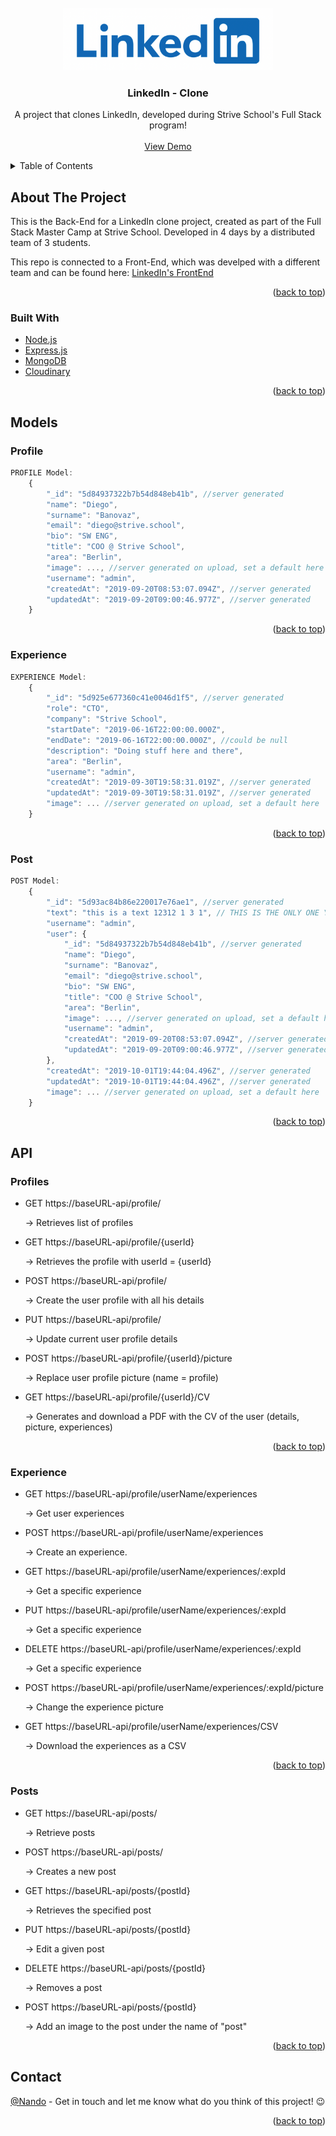 <div id="top"></div>

<!-- PROJECT LOGO -->
<br />
<div align="center">
  <a href="https://github.com/Nando-C/Buildweek2">
    <img src="assets/linkedIn-logo.png" alt="Logo" height="100">
  </a>

<h3 align="center">LinkedIn - Clone</h3>

  <p align="center">
    A project that clones LinkedIn, developed during Strive School's Full Stack program!
    <br />
    <br />
    <a href="https://my-linkedin-benchmarkm6.vercel.app/">View Demo</a>
    <!-- ·
    <a href="https://github.com/Nando-C/Buildweek2/issues">Report Bug</a> -->
  </p>
</div>

<!-- TABLE OF CONTENTS -->
<details>
  <summary>Table of Contents</summary>
  <ol>
    <li>
      <a href="#about-the-project">About The Project</a>
      <ul>
        <li><a href="#built-with">Built With</a></li>
      </ul>
    </li>
    <li><a href="#models">Models</a>
     <ul>
        <li><a href="#profile-">Profile</a></li>
        <li><a href="#experience">Experience</a></li>
        <li><a href="#post">Post</a></li>
      </ul>
    </li>
    <li><a href="#api">Api</a>
     <ul>
        <li><a href="#profiles">Profiles</a></li>
        <li><a href="#experiences">Experiences</a></li>
        <li><a href="#posts">Posts</a></li>
      </ul>
    </li>
    <li><a href="#contact">Contact</a></li>
  </ol>
</details>

<!-- ABOUT THE PROJECT -->

## About The Project

<!-- [![Product Name Screen Shot][product-screenshot]](https://example.com) -->

This is the Back-End for a LinkedIn clone project, created as part of the Full Stack Master Camp at Strive School.
Developed in 4 days by a distributed team of 3 students.

This repo is connected to a Front-End, which was develped with a different team and can be found here: [LinkedIn's FrontEnd](https://github.com/Nando-C/BuildWeek2)

<p align="right">(<a href="#top">back to top</a>)</p>

### Built With

- [Node.js](https://nodejs.org/)
- [Express.js](https://expressjs.com/)
- [MongoDB](https://www.mongodb.com/)
- [Cloudinary](https://cloudinary.com)

<p align="right">(<a href="#top">back to top</a>)</p>

<!-- MODELS EXAMPLES -->

## Models

### Profile

```js
PROFILE Model:
    {
        "_id": "5d84937322b7b54d848eb41b", //server generated
        "name": "Diego",
        "surname": "Banovaz",
        "email": "diego@strive.school",
        "bio": "SW ENG",
        "title": "COO @ Strive School",
        "area": "Berlin",
        "image": ..., //server generated on upload, set a default here
        "username": "admin",
        "createdAt": "2019-09-20T08:53:07.094Z", //server generated
        "updatedAt": "2019-09-20T09:00:46.977Z", //server generated
    }
```

<p align="right">(<a href="#top">back to top</a>)</p>

### Experience

```js
EXPERIENCE Model:
    {
        "_id": "5d925e677360c41e0046d1f5", //server generated
        "role": "CTO",
        "company": "Strive School",
        "startDate": "2019-06-16T22:00:00.000Z",
        "endDate": "2019-06-16T22:00:00.000Z", //could be null
        "description": "Doing stuff here and there",
        "area": "Berlin",
        "username": "admin",
        "createdAt": "2019-09-30T19:58:31.019Z", //server generated
        "updatedAt": "2019-09-30T19:58:31.019Z", //server generated
        "image": ... //server generated on upload, set a default here
    }
```

<p align="right">(<a href="#top">back to top</a>)</p>

### Post

```js
POST Model:
    {
        "_id": "5d93ac84b86e220017e76ae1", //server generated
        "text": "this is a text 12312 1 3 1", // THIS IS THE ONLY ONE YOU'LL BE SENDING!!!
        "username": "admin",
        "user": {
            "_id": "5d84937322b7b54d848eb41b", //server generated
            "name": "Diego",
            "surname": "Banovaz",
            "email": "diego@strive.school",
            "bio": "SW ENG",
            "title": "COO @ Strive School",
            "area": "Berlin",
            "image": ..., //server generated on upload, set a default here
            "username": "admin",
            "createdAt": "2019-09-20T08:53:07.094Z", //server generated
            "updatedAt": "2019-09-20T09:00:46.977Z", //server generated
        },
        "createdAt": "2019-10-01T19:44:04.496Z", //server generated
        "updatedAt": "2019-10-01T19:44:04.496Z", //server generated
        "image": ... //server generated on upload, set a default here
    }
```

<p align="right">(<a href="#top">back to top</a>)</p>

<!-- API ENDPOINTS -->

## API

### Profiles

- GET https://baseURL-api/profile/

  -> Retrieves list of profiles

- GET https://baseURL-api/profile/{userId}

  -> Retrieves the profile with userId = {userId}

- POST https://baseURL-api/profile/

  -> Create the user profile with all his details

- PUT https://baseURL-api/profile/

  -> Update current user profile details

- POST https://baseURL-api/profile/{userId}/picture

  -> Replace user profile picture (name = profile)

- GET https://baseURL-api/profile/{userId}/CV

  -> Generates and download a PDF with the CV of the user (details, picture, experiences)

<p align="right">(<a href="#top">back to top</a>)</p>

### Experience

- GET https://baseURL-api/profile/userName/experiences

  -> Get user experiences

- POST https://baseURL-api/profile/userName/experiences

  -> Create an experience.

- GET https://baseURL-api/profile/userName/experiences/:expId

  -> Get a specific experience

- PUT https://baseURL-api/profile/userName/experiences/:expId

  -> Get a specific experience

- DELETE https://baseURL-api/profile/userName/experiences/:expId

  -> Get a specific experience

- POST https://baseURL-api/profile/userName/experiences/:expId/picture

  -> Change the experience picture

- GET https://baseURL-api/profile/userName/experiences/CSV

  -> Download the experiences as a CSV

<p align="right">(<a href="#top">back to top</a>)</p>

### Posts

- GET https://baseURL-api/posts/

  -> Retrieve posts

- POST https://baseURL-api/posts/

  -> Creates a new post

- GET https://baseURL-api/posts/{postId}

  -> Retrieves the specified post

- PUT https://baseURL-api/posts/{postId}

  -> Edit a given post

- DELETE https://baseURL-api/posts/{postId}

  -> Removes a post

- POST https://baseURL-api/posts/{postId}

  -> Add an image to the post under the name of "post"

<p align="right">(<a href="#top">back to top</a>)</p>

<!-- CONTACT -->

## Contact

[@Nando](https://hernando-crespo.vercel.app/) - Get in touch and let me know what do you think of this project! 😉

<p align="right">(<a href="#top">back to top</a>)</p>
